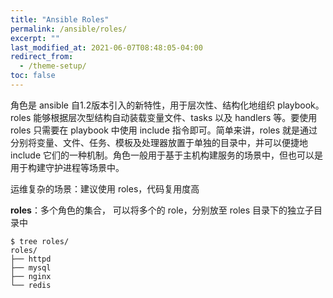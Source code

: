 ```yaml
---
title: "Ansible Roles"
permalink: /ansible/roles/
excerpt: ""
last_modified_at: 2021-06-07T08:48:05-04:00
redirect_from:
  - /theme-setup/
toc: false
---
```


角色是 ansible 自1.2版本引入的新特性，用于层次性、结构化地组织 playbook。roles 能够根据层次型结构自动装载变量文件、tasks 以及 handlers 等。要使用 roles 只需要在 playbook 中使用 include 指令即可。简单来讲，roles 就是通过分别将变量、文件、任务、模板及处理器放置于单独的目录中，并可以便捷地 include 它们的一种机制。角色一般用于基于主机构建服务的场景中，但也可以是用于构建守护进程等场景中。

运维复杂的场景：建议使用 roles，代码复用度高

**roles**：多个角色的集合， 可以将多个的 role，分别放至 roles 目录下的独立子目录中

```shell
$ tree roles/
roles/
├── httpd
├── mysql
├── nginx
└── redis
```

